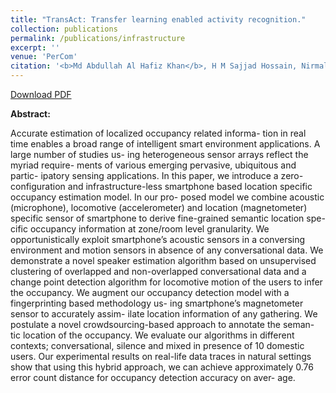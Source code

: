```yaml
---
title: "TransAct: Transfer learning enabled activity recognition."
collection: publications
permalink: /publications/infrastructure
excerpt: ''
venue: 'PerCom'
citation: '<b>Md Abdullah Al Hafiz Khan</b>, H M Sajjad Hossain, Nirmalya Roy. <i>EAI Endorsed Transactions on Context-aware Systems and Applications 15(5): e3, 2015.</i>'
---
```


[Download PDF](https://ahafizk.github.io/files/infrastructure.pdf)

<b>Abstract:</b>

Accurate estimation of localized occupancy related informa-
tion in real time enables a broad range of intelligent smart
environment applications. A large number of studies us-
ing heterogeneous sensor arrays reflect the myriad require-
ments of various emerging pervasive, ubiquitous and partic-
ipatory sensing applications. In this paper, we introduce a
zero-configuration and infrastructure-less smartphone based
location specific occupancy estimation model. In our pro-
posed model we combine acoustic (microphone), locomotive
(accelerometer) and location (magnetometer) specific sensor
of smartphone to derive fine-grained semantic location spe-
cific occupancy information at zone/room level granularity.
We opportunistically exploit smartphone’s acoustic sensors
in a conversing environment and motion sensors in absence
of any conversational data. We demonstrate a novel speaker
estimation algorithm based on unsupervised clustering of
overlapped and non-overlapped conversational data and a
change point detection algorithm for locomotive motion of
the users to infer the occupancy. We augment our occupancy
detection model with a fingerprinting based methodology us-
ing smartphone’s magnetometer sensor to accurately assim-
ilate location information of any gathering. We postulate a
novel crowdsourcing-based approach to annotate the seman-
tic location of the occupancy. We evaluate our algorithms
in different contexts; conversational, silence and mixed in
presence of 10 domestic users. Our experimental results on
real-life data traces in natural settings show that using this
hybrid approach, we can achieve approximately 0.76 error
count distance for occupancy detection accuracy on aver-
age.